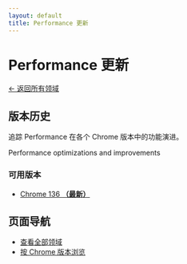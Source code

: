 ```yaml
---
layout: default
title: Performance 更新
---
```


# Performance 更新

[← 返回所有领域](../index-zh.html)

## 版本历史

追踪 Performance 在各个 Chrome 版本中的功能演进。

Performance optimizations and improvements

### 可用版本

- [Chrome 136 **（最新）**](./chrome-136-zh.html)

## 页面导航

- [查看全部领域](../index-zh.html)
- [按 Chrome 版本浏览](../../versions/index-zh.html)
